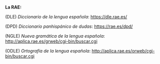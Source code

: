 **La RAE:**


(DLE) *Diccionario de la lengua española*:
<https://dle.rae.es/>


(DPD) *Diccionario panhispánico de dudas*:
<https://rae.es/dpd/>


(NGLE) *Nueva gramática de la lengua española*:
<http://aplica.rae.es/grweb/cgi-bin/buscar.cgi>


(ODLE) *Ortografía de la lengua española*:
<http://aplica.rae.es/orweb/cgi-bin/buscar.cgi>
